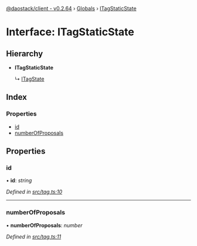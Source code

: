 [@daostack/client - v0.2.64](../README.md) › [Globals](../globals.md) › [ITagStaticState](itagstaticstate.md)

# Interface: ITagStaticState

## Hierarchy

* **ITagStaticState**

  ↳ [ITagState](itagstate.md)

## Index

### Properties

* [id](itagstaticstate.md#id)
* [numberOfProposals](itagstaticstate.md#numberofproposals)

## Properties

###  id

• **id**: *string*

*Defined in [src/tag.ts:10](https://github.com/daostack/client/blob/b547acc/src/tag.ts#L10)*

___

###  numberOfProposals

• **numberOfProposals**: *number*

*Defined in [src/tag.ts:11](https://github.com/daostack/client/blob/b547acc/src/tag.ts#L11)*
